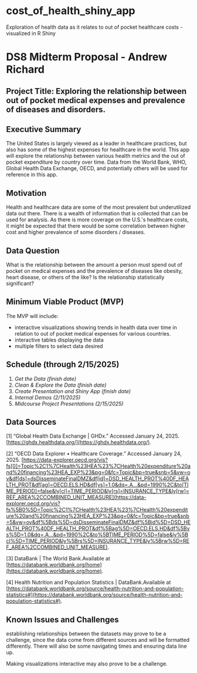# cost_of_health_shiny_app
Exploration of health data as it relates to out of pocket healthcare costs - visualized in R Shiny


# DS8 Midterm Proposal - Andrew Richard

## Project Title: Exploring the relationship between out of pocket medical expenses and prevalence of diseases and disorders.

## Executive Summary

The United States is largely viewed as a leader in healthcare practices, but also has some of the highest expenses for healthcare in the world. This app will explore the relationship between various health metrics and the out of pocket expenditure by country over time. Data from the World Bank, WHO, Global Health Data Exchange, OECD, and potentially others will be used for reference in this app.

## Motivation

Health and healthcare data are some of the most prevalent but underutilized data out there. There is a wealth of information that is collected that can be used for analysis. As there is more coverage on the U.S.'s healthcare costs, it might be expected that there would be some correlation between higher cost and higher prevalence of some disorders / diseases.

## Data Question

What is the relationship between the amount a person must spend out of pocket on medical expenses and the prevalence of diseases like obesity, heart disease, or others of the like? Is the relationship statistically significant?

## Minimum Viable Product (MVP)

The MVP will include:

- interactive visualizations showing trends in health data over time in relation to out of pocket medical expenses for various countries.
- interactive tables displaying the data
- multiple filters to select data desired

## Schedule (through 2/15/2025)

1. *Get the Data (finish date)*
2. *Clean & Explore the Data (finish date)*
3. *Create Presentation and Shiny App (finish date)*
4. *Internal Demos (2/11/2025)*
5. *Midcourse Project Presentations (2/15/2025)*

## Data Sources

[1] “Global Health Data Exchange | GHDx.” Accessed January 24, 2025. [https://ghdx.healthdata.org/](https://ghdx.healthdata.org/).

[2] “OECD Data Explorer • Healthcare Coverage.” Accessed January 24, 2025. [https://data-explorer.oecd.org/vis?fs[0]=Topic%2C1%7CHealth%23HEA%23%7CHealth%20expenditure%20and%20financing%23HEA_EXP%23&pg=0&fc=Topic&bp=true&snb=5&vw=ov&df[ds]=dsDisseminateFinalDMZ&df[id]=DSD_HEALTH_PROT%40DF_HEALTH_PROT&df[ag]=OECD.ELS.HD&df[vs]=1.0&dq=.A...&pd=1990%2C&to[TIME_PERIOD]=false&ly[cl]=TIME_PERIOD&ly[rs]=INSURANCE_TYPE&ly[rw]=REF_AREA%2CCOMBINED_UNIT_MEASURE](https://data-explorer.oecd.org/vis?fs%5B0%5D=Topic%2C1%7CHealth%23HEA%23%7CHealth%20expenditure%20and%20financing%23HEA_EXP%23&pg=0&fc=Topic&bp=true&snb=5&vw=ov&df%5Bds%5D=dsDisseminateFinalDMZ&df%5Bid%5D=DSD_HEALTH_PROT%40DF_HEALTH_PROT&df%5Bag%5D=OECD.ELS.HD&df%5Bvs%5D=1.0&dq=.A...&pd=1990%2C&to%5BTIME_PERIOD%5D=false&ly%5Bcl%5D=TIME_PERIOD&ly%5Brs%5D=INSURANCE_TYPE&ly%5Brw%5D=REF_AREA%2CCOMBINED_UNIT_MEASURE).

[3] DataBank | The World Bank.Available at [https://databank.worldbank.org/home](https://databank.worldbank.org/home).

[4] Health Nutrition and Population Statistics | DataBank.Available at [https://databank.worldbank.org/source/health-nutrition-and-population-statistics#](https://databank.worldbank.org/source/health-nutrition-and-population-statistics#).

## Known Issues and Challenges

establishing relationships between the datasets may prove to be a challenge, since the data come from different sources and will be formatted differently. There will also be some navigating times and ensuring data line up.

Making visualizations interactive may also prove to be a challenge.

